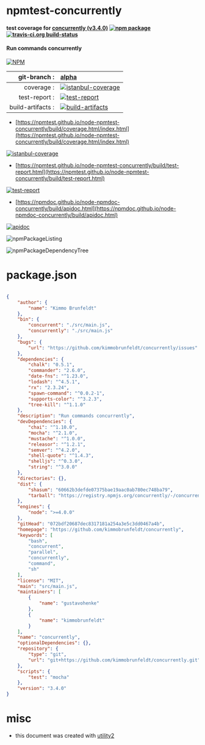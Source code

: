 # npmtest-concurrently

#### test coverage for  [concurrently (v3.4.0)](https://github.com/kimmobrunfeldt/concurrently)  [![npm package](https://img.shields.io/npm/v/npmtest-concurrently.svg?style=flat-square)](https://www.npmjs.org/package/npmtest-concurrently) [![travis-ci.org build-status](https://api.travis-ci.org/npmtest/node-npmtest-concurrently.svg)](https://travis-ci.org/npmtest/node-npmtest-concurrently)

#### Run commands concurrently

[![NPM](https://nodei.co/npm/concurrently.png?downloads=true&downloadRank=true&stars=true)](https://www.npmjs.com/package/concurrently)

| git-branch : | [alpha](https://github.com/npmtest/node-npmtest-concurrently/tree/alpha)|
|--:|:--|
| coverage : | [![istanbul-coverage](https://npmtest.github.io/node-npmtest-concurrently/build/coverage.badge.svg)](https://npmtest.github.io/node-npmtest-concurrently/build/coverage.html/index.html)|
| test-report : | [![test-report](https://npmtest.github.io/node-npmtest-concurrently/build/test-report.badge.svg)](https://npmtest.github.io/node-npmtest-concurrently/build/test-report.html)|
| build-artifacts : | [![build-artifacts](https://npmtest.github.io/node-npmtest-concurrently/glyphicons_144_folder_open.png)](https://github.com/npmtest/node-npmtest-concurrently/tree/gh-pages/build)|

- [https://npmtest.github.io/node-npmtest-concurrently/build/coverage.html/index.html](https://npmtest.github.io/node-npmtest-concurrently/build/coverage.html/index.html)

[![istanbul-coverage](https://npmtest.github.io/node-npmtest-concurrently/build/screenCapture.buildCi.browser.%252Ftmp%252Fbuild%252Fcoverage.lib.html.png)](https://npmtest.github.io/node-npmtest-concurrently/build/coverage.html/index.html)

- [https://npmtest.github.io/node-npmtest-concurrently/build/test-report.html](https://npmtest.github.io/node-npmtest-concurrently/build/test-report.html)

[![test-report](https://npmtest.github.io/node-npmtest-concurrently/build/screenCapture.buildCi.browser.%252Ftmp%252Fbuild%252Ftest-report.html.png)](https://npmtest.github.io/node-npmtest-concurrently/build/test-report.html)

- [https://npmdoc.github.io/node-npmdoc-concurrently/build/apidoc.html](https://npmdoc.github.io/node-npmdoc-concurrently/build/apidoc.html)

[![apidoc](https://npmdoc.github.io/node-npmdoc-concurrently/build/screenCapture.buildCi.browser.%252Ftmp%252Fbuild%252Fapidoc.html.png)](https://npmdoc.github.io/node-npmdoc-concurrently/build/apidoc.html)

![npmPackageListing](https://npmtest.github.io/node-npmtest-concurrently/build/screenCapture.npmPackageListing.svg)

![npmPackageDependencyTree](https://npmtest.github.io/node-npmtest-concurrently/build/screenCapture.npmPackageDependencyTree.svg)



# package.json

```json

{
    "author": {
        "name": "Kimmo Brunfeldt"
    },
    "bin": {
        "concurrent": "./src/main.js",
        "concurrently": "./src/main.js"
    },
    "bugs": {
        "url": "https://github.com/kimmobrunfeldt/concurrently/issues"
    },
    "dependencies": {
        "chalk": "0.5.1",
        "commander": "2.6.0",
        "date-fns": "^1.23.0",
        "lodash": "^4.5.1",
        "rx": "2.3.24",
        "spawn-command": "^0.0.2-1",
        "supports-color": "^3.2.3",
        "tree-kill": "^1.1.0"
    },
    "description": "Run commands concurrently",
    "devDependencies": {
        "chai": "^1.10.0",
        "mocha": "^2.1.0",
        "mustache": "^1.0.0",
        "releasor": "^1.2.1",
        "semver": "^4.2.0",
        "shell-quote": "^1.4.3",
        "shelljs": "^0.3.0",
        "string": "^3.0.0"
    },
    "directories": {},
    "dist": {
        "shasum": "60662b3defde07375bae19aac0ab780ec748ba79",
        "tarball": "https://registry.npmjs.org/concurrently/-/concurrently-3.4.0.tgz"
    },
    "engines": {
        "node": ">=4.0.0"
    },
    "gitHead": "072bdf20687dec8317181a254a3e5c3dd0467a4b",
    "homepage": "https://github.com/kimmobrunfeldt/concurrently",
    "keywords": [
        "bash",
        "concurrent",
        "parallel",
        "concurrently",
        "command",
        "sh"
    ],
    "license": "MIT",
    "main": "src/main.js",
    "maintainers": [
        {
            "name": "gustavohenke"
        },
        {
            "name": "kimmobrunfeldt"
        }
    ],
    "name": "concurrently",
    "optionalDependencies": {},
    "repository": {
        "type": "git",
        "url": "git+https://github.com/kimmobrunfeldt/concurrently.git"
    },
    "scripts": {
        "test": "mocha"
    },
    "version": "3.4.0"
}
```



# misc
- this document was created with [utility2](https://github.com/kaizhu256/node-utility2)
